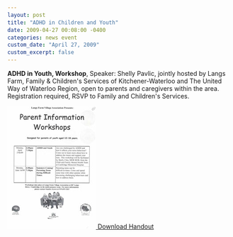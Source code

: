 ```yaml
---
layout: post
title: "ADHD in Children and Youth"
date: 2009-04-27 00:08:00 -0400
categories: news event
custom_date: "April 27, 2009"
custom_excerpt: false
---
```


**ADHD in Youth, Workshop**, Speaker: Shelly Pavlic, jointly hosted by Langs Farm, Family & Children's Services of Kitchener-Waterloo and The United Way of Waterloo Region, open to parents and caregivers within the area. Registration required, RSVP to Family and Children's Services.

<a href="https://drive.google.com/file/d/15aeMx4ZcRy1wXPRKflAtmCeEoGdH__XU/view?usp=sharing" class="download-thumbnail">
<img src="/assets/images/thumbnails/200904adhddifficultteens.jpg">
<span>Download Handout</span>
</a>